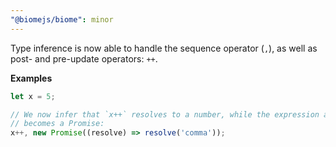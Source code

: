 ```yaml
---
"@biomejs/biome": minor
---
```


Type inference is now able to handle the sequence operator (`,`), as well as
post- and pre-update operators: `++`.


**Examples**

```ts
let x = 5;

// We now infer that `x++` resolves to a number, while the expression as a whole
// becomes a Promise:
x++, new Promise((resolve) => resolve('comma'));
```
